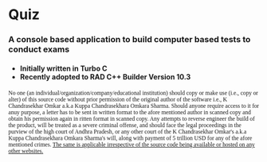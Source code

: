 # Quiz
<h3> A console based application to build computer based tests to conduct exams </h3>
<h4 style="font: Consolas">
 <ul>
	<li>Initially written in Turbo C </li>
	<li>Recently adopted to RAD C++ Builder Version 10.3 </li>
 </ul>
</h4>

<small style="font-family:small-caps">
	No one (an individual/organization/company/educational institution) should copy or make use (i.e., copy or alter) of this source code without prior permission of the original author of the software i.e., K Chandrasekhar Omkar a.k.a Kuppa Chandrasekhara Omkara Sharma. Should anyone require access to it for anuy purpose, a letter has to be sent in written format to the afore mentioned author in scanned copy and obtain his permission again in ritten format in scanned copy. 
	Any attempts to reverse engineer the build of the product, will be treated as a severe criminal offense, and should face the legal proceedings in the purview of the high court of Andhra Pradesh, or any other court of the K Chandrasekhar Omkar's a.k.a Kuppa Chandrasekhara Omkara Sharma's will, along with payment of 5 trillion USD for any of the afore mentioned crimes. 
	<u>The same is applicable irrespective of the source code being available or hosted on any other websites.</u>
	</small>
	
